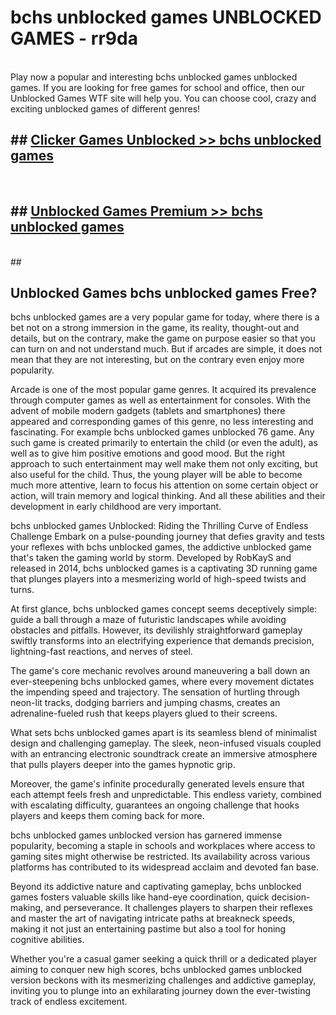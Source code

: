 # bchs unblocked games  UNBLOCKED GAMES - rr9da <br>
<br>
Play now a popular and interesting bchs unblocked games unblocked games. If you are looking for free games for school and office, then our Unblocked Games WTF site will help you. You can choose cool, crazy and exciting unblocked games of different genres!


## ##  [Clicker Games Unblocked >> bchs unblocked games](http://freeplayer.one?title=bchs_unblocked_games&ref=UG)
  <br>

##  ## [Unblocked Games Premium >> bchs unblocked games](http://freeplayer.one?title=bchs_unblocked_games&ref=UG)
  <br>
  ##



## Unblocked Games bchs unblocked games Free?

bchs unblocked games are a very popular game for today, where there is a bet not on a strong immersion in the game, its reality, thought-out and details, but on the contrary, make the game on purpose easier so that you can turn on and not understand much. But if arcades are simple, it does not mean that they are not interesting, but on the contrary even enjoy more popularity.

Arcade is one of the most popular game genres. It acquired its prevalence through computer games as well as entertainment for consoles. With the advent of mobile modern gadgets (tablets and smartphones) there appeared and corresponding games of this genre, no less interesting and fascinating. For example bchs unblocked games unblocked 76 game. Any such game is created primarily to entertain the child (or even the adult), as well as to give him positive emotions and good mood. But the right approach to such entertainment may well make them not only exciting, but also useful for the child. Thus, the young player will be able to become much more attentive, learn to focus his attention on some certain object or action, will train memory and logical thinking. And all these abilities and their development in early childhood are very important.

bchs unblocked games Unblocked: Riding the Thrilling Curve of Endless Challenge
Embark on a pulse-pounding journey that defies gravity and tests your reflexes with bchs unblocked games, the addictive unblocked game that's taken the gaming world by storm. Developed by RobKayS and released in 2014, bchs unblocked games is a captivating 3D running game that plunges players into a mesmerizing world of high-speed twists and turns.

At first glance, bchs unblocked games concept seems deceptively simple: guide a ball through a maze of futuristic landscapes while avoiding obstacles and pitfalls. However, its devilishly straightforward gameplay swiftly transforms into an electrifying experience that demands precision, lightning-fast reactions, and nerves of steel.

The game's core mechanic revolves around maneuvering a ball down an ever-steepening bchs unblocked games, where every movement dictates the impending speed and trajectory. The sensation of hurtling through neon-lit tracks, dodging barriers and jumping chasms, creates an adrenaline-fueled rush that keeps players glued to their screens.

What sets bchs unblocked games apart is its seamless blend of minimalist design and challenging gameplay. The sleek, neon-infused visuals coupled with an entrancing electronic soundtrack create an immersive atmosphere that pulls players deeper into the games hypnotic grip.

Moreover, the game's infinite procedurally generated levels ensure that each attempt feels fresh and unpredictable. This endless variety, combined with escalating difficulty, guarantees an ongoing challenge that hooks players and keeps them coming back for more.

bchs unblocked games unblocked version has garnered immense popularity, becoming a staple in schools and workplaces where access to gaming sites might otherwise be restricted. Its availability across various platforms has contributed to its widespread acclaim and devoted fan base.

Beyond its addictive nature and captivating gameplay, bchs unblocked games fosters valuable skills like hand-eye coordination, quick decision-making, and perseverance. It challenges players to sharpen their reflexes and master the art of navigating intricate paths at breakneck speeds, making it not just an entertaining pastime but also a tool for honing cognitive abilities.

Whether you're a casual gamer seeking a quick thrill or a dedicated player aiming to conquer new high scores, bchs unblocked games unblocked version beckons with its mesmerizing challenges and addictive gameplay, inviting you to plunge into an exhilarating journey down the ever-twisting track of endless excitement.